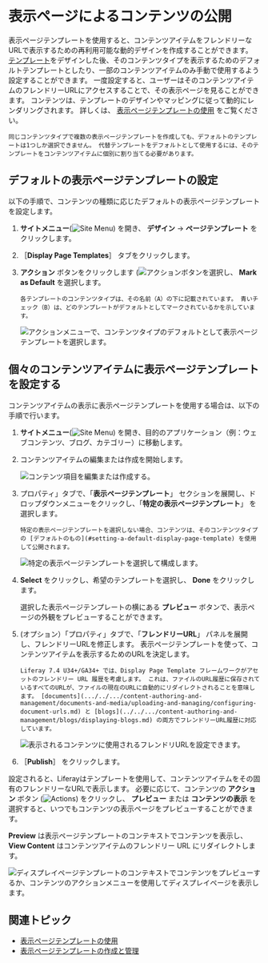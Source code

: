 # 表示ページによるコンテンツの公開

表示ページテンプレートを使用すると、コンテンツアイテムをフレンドリーなURLで表示するための再利用可能な動的デザインを作成することができます。 [テンプレート](./creating-and-managing-display-page-templates.md)をデザインした後、そのコンテンツタイプを表示するためのデフォルトテンプレートとしたり、一部のコンテンツアイテムのみ手動で使用するよう設定することができます。 一度設定すると、ユーザーはそのコンテンツアイテムのフレンドリーURLにアクセスすることで、その表示ページを見ることができます。 コンテンツは、テンプレートのデザインやマッピングに従って動的にレンダリングされます。 詳しくは、 [表示ページテンプレートの使用](../using-display-page-templates.md) をご覧ください。

```{note}
同じコンテンツタイプで複数の表示ページテンプレートを作成しても、デフォルトのテンプレートは1つしか選択できません。 代替テンプレートをデフォルトとして使用するには、そのテンプレートをコンテンツアイテムに個別に割り当てる必要があります。
```

## デフォルトの表示ページテンプレートの設定

以下の手順で、コンテンツの種類に応じたデフォルトの表示ページテンプレートを設定します。

1. **サイトメニュー**(![Site Menu](../../../images/icon-product-menu.png)) を開き、 **デザイン** &rarr; **ページテンプレート** をクリックします。

1. ［**Display Page Templates**］ タブをクリックします。

1. **アクション** ボタンをクリックします (![アクションボタン](../../../images/icon-actions.png)を選択し、 **Mark as Default** を選択します。

   ```{tip}
   各テンプレートのコンテンツタイプは、その名前（A）の下に記載されています。 青いチェック（B）は、どのテンプレートがデフォルトとしてマークされているかを示しています。
   ```

   ![アクションメニューで、コンテンツタイプのデフォルトとして表示ページテンプレートを選択します。](./publishing-content-with-display-pages/images/05.png)

## 個々のコンテンツアイテムに表示ページテンプレートを設定する

コンテンツアイテムの表示に表示ページテンプレートを使用する場合は、以下の手順で行います。

1. **サイトメニュー**(![Site Menu](../../../images/icon-product-menu.png)) を開き、目的のアプリケーション（例：ウェブコンテンツ、ブログ、カテゴリー）に移動します。

1. コンテンツアイテムの編集または作成を開始します。

   ![コンテンツ項目を編集または作成する。](./publishing-content-with-display-pages/images/03.png)

1. プロパティ」タブで、「**表示ページテンプレート**」 セクションを展開し、ドロップダウンメニューをクリックし、「**特定の表示ページテンプレート**」 を選択します。

   ```{note}
   特定の表示ページテンプレートを選択しない場合、コンテンツは、そのコンテンツタイプの [デフォルトのもの](#setting-a-default-display-page-template) を使用して公開されます。
   ```

   ![特定の表示ページテンプレートを選択して構成します。](./publishing-content-with-display-pages/images/01.png)

1. **Select** をクリックし、希望のテンプレートを選択し、 **Done** をクリックします。

   選択した表示ページテンプレートの横にある **プレビュー** ボタンで、表示ページの外観をプレビューすることができます。

1. (オプション）「プロパティ」タブで、「**フレンドリーURL**」 パネルを展開し、フレンドリーURLを修正します。 表示ページテンプレートを使って、コンテンツアイテムを表示するためのURLを決定します。

   ```{note}
   Liferay 7.4 U34+/GA34+ では、Display Page Template フレームワークがアセットのフレンドリー URL 履歴を考慮します。 これは、ファイルのURL履歴に保存されているすべてのURLが、ファイルの現在のURLに自動的にリダイレクトされることを意味します。 [documents](.../../.../content-authoring-and-management/documents-and-media/uploading-and-managing/configuring-document-urls.md) と [blogs](../../.../content-authoring-and-management/blogs/displaying-blogs.md) の両方でフレンドリーURL履歴に対応しています。
   ```

   ![表示されるコンテンツに使用されるフレンドリURLを設定できます。](./publishing-content-with-display-pages/images/02.png)

1. ［**Publish**］ をクリックします。

設定されると、Liferayはテンプレートを使用して、コンテンツアイテムをその固有のフレンドリーなURLで表示します。 必要に応じて、コンテンツの **アクション** ボタン (![Actions](../../../images/icon-actions.png)) をクリックし、 **プレビュー** または **コンテンツの表示** を選択すると、いつでもコンテンツの表示ページをプレビューすることができます。

**Preview** は表示ページテンプレートのコンテキストでコンテンツを表示し、 **View Content** はコンテンツアイテムのフレンドリー URL にリダイレクトします。

![ディスプレイページテンプレートのコンテキストでコンテンツをプレビューするか、コンテンツのアクションメニューを使用してディスプレイページを表示します。](./publishing-content-with-display-pages/images/04.png)

## 関連トピック

* [表示ページテンプレートの使用](../using-display-page-templates.md)
* [表示ページテンプレートの作成と管理](./creating-and-managing-display-page-templates.md)
